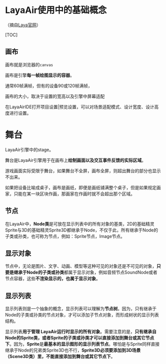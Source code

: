 # LayaAir使用中的基础概念

（摘自[Laya官网](https://layabox.com)）

[TOC]

## 画布

画布就是浏览器的`canvas`

画布是引擎**每一帧绘图显示的容器**。

通常60帧满帧，但有的设备90或120帧满帧，

画布的大小，取决于设置的宽高以及引擎中屏幕适配

在LayaAirIDE打开项目设置|预览设置，可以对场景适配模式、设计宽度、设计高度进行设置。



# 舞台

LayaAir引擎中的stage。

舞台是LayaAir引擎用于在画布上**绘制画面以及交互事件反馈的实际区域**。

游戏画面实际受限于舞台，如果舞台不全屏，画布全屏，则超出舞台的部分也显示不出来。

如果把设备比喻成桌子，画布是画纸，即便是画纸铺满整个桌子，但是如果规定画家，只能在某一块区块作画，那画家在作画时就不会超出那个区域。



## 节点

在LayaAir中，**Node类**是可放在显示列表中的所有对象的基类，2D的基础精灵Sprite与3D的基础精灵Sprite3D都继承于Node，不仅于此，所有继承于Node的子类或孙类，也可称为节点，例如：Sprite节点，Image节点。



## 显示对象

节点中，无论是图片、文字、动画、模型等这种可见的对象还是不可见的对象，**只要是继承于Node的子类或孙类**都属于显示对象，例如音频节点SoundNode或者节点容器，这些**不渲染显示的，也属于显示对象**。



## 显示列表

显示列表则是一个抽象的概念，显示列表可以理解为**节点树**。因为，只有继承于Node的子类或孙类的节点对象，才可以添加子节点对象，而形成树状的显示列表结构。

显示列表**用于管理 LayaAir运行时显示的所有对象**。需要注意的是，**只有继承自Node的Sprite类，或者Sprite的子类或孙类才可以直接添加到舞台或其它节点下**。因为，**Sprite**是**最基本的显示图形的显示列表节点**。哪怕是与Sprite同样直接继承于Node的兄弟类Sprite3D也不行，**Sprite3D必须要添加到3D场景（Scene3D类）里，不能直接添加到舞台或其它节点下**。